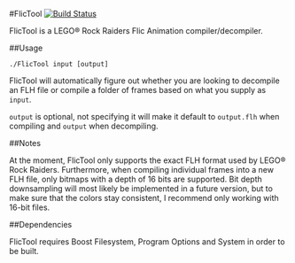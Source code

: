 #FlicTool [![Build Status](https://travis-ci.org/Merigrim/FlicTool.svg?branch=master)](https://travis-ci.org/Merigrim/FlicTool)

FlicTool is a LEGO&reg; Rock Raiders Flic Animation compiler/decompiler.

##Usage

```shell
./FlicTool input [output]
```

FlicTool will automatically figure out whether you are looking to decompile an FLH file or compile a folder of frames based on what you supply as `input`.

`output` is optional, not specifying it will make it default to `output.flh` when compiling and `output` when decompiling.

##Notes

At the moment, FlicTool only supports the exact FLH format used by LEGO&reg; Rock Raiders. Furthermore, when compiling individual frames into a new FLH file, only bitmaps with a depth of 16 bits are supported. Bit depth downsampling will most likely be implemented in a future version, but to make sure that the colors stay consistent, I recommend only working with 16-bit files.

##Dependencies

FlicTool requires Boost Filesystem, Program Options and System in order to be built.
